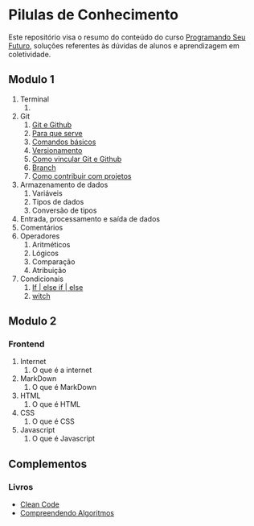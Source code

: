 <h1>Pilulas de Conhecimento</h1>
<p>Este repositório visa o resumo do conteúdo do curso <a href="https://www.vestibulandosdacidadania.org/programando-seu-futuro/" target="_blank">Programando Seu Futuro</a>, soluções referentes às dúvidas de alunos e aprendizagem em coletividade.</p>

<h2>Modulo 1</h2>
<ol>
    <li> Terminal
        <ol>
            <li><a href="#"></a></li>
        </ol>
    </li>
    <li>Git
        <ol>
            <li><a href="https://github.com/GuiArmanLi/PilulasDeConhecimento/blob/main/git/GitAndGithub.md">Git e Github</a></li>
            <li><a href="https://github.com/GuiArmanLi/PilulasDeConhecimento/blob/main/git/Solution.md">Para que serve</a></li>
            <li><a href="https://github.com/GuiArmanLi/PilulasDeConhecimento/blob/main/git/BasicsCommands.md">Comandos básicos</a></li>
            <li><a href="https://github.com/GuiArmanLi/PilulasDeConhecimento/blob/main/git/Versioning.md">Versionamento</a></li>
            <li><a href="https://github.com/GuiArmanLi/PilulasDeConhecimento/blob/main/git/HowToLink.md">Como vincular Git e Github</a></li>
            <li><a href="https://github.com/GuiArmanLi/PilulasDeConhecimento/blob/main/git/Branch.md">Branch</a></li>
            <li><a href="https://github.com/GuiArmanLi/PilulasDeConhecimento/blob/main/git/Contribute.md">Como contribuir com projetos</a></li>
        </ol>
    </li>
    <li>Armazenamento de dados
    <ol>
        <li>Variáveis
        <li>Tipos de dados
        <li>Conversão de tipos
    </ol>
    <li>Entrada, processamento e saída de dados
    <li>Comentários
    <li>Operadores
    <ol>
        <li>Aritméticos
        <li>Lógicos 
        <li>Comparação
        <li>Atribuição
        </ol>
    <li> Condicionais
        <ol>
            <li><a href="#">If | else if | else</a></li>
            <li><a href="#">witch</a></li>
        </ol>
    </li>
</ol>
<h2>Modulo 2</h2>
<h3>Frontend</h3>
<ol>
    <li>Internet
    <ol>
        <li><a>O que é a internet</a>
    </ol>
    <li>MarkDown
    <ol>
        <li>O que é MarkDown
    </ol>
    <li>HTML
    <ol>
        <li>O que é HTML
    </ol>
    <li>CSS
    <ol>
        <li>O que é CSS
    </ol>
    <li>Javascript
    <ol>
        <li>O que é Javascript
    </ol>
</ol>

<h2>Complementos</h2>
<h3>Livros</h3>
<ul>
    <li><a href="https://github.com/jnguyen095/clean-code/blob/master/Clean.Code.A.Handbook.of.Agile.Software.Craftsmanship.pdf" target="_blank">Clean Code</a>
    <li><a href = "https://edu.anarcho-copy.org/Algorithm/grokking-algorithms-illustrated-programmers-curious.pdf" target = "_blank">Compreendendo Algoritmos</a>
    <!--<li><a href="https://web.eecs.umich.edu/~weimerw/2018-481/readings/mythical-man-month.pdf" target="_blank">Mythical Man-Month</a>-->
</ul>
